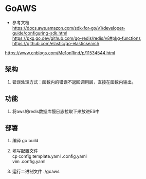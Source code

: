 # GoAWS
- 参考文档  
https://docs.aws.amazon.com/sdk-for-go/v1/developer-guide/configuring-sdk.html  
https://pkg.go.dev/github.com/go-redis/redis/v8#pkg-functions  
https://github.com/elastic/go-elasticsearch  

https://www.cnblogs.com/Me1onRind/p/11534544.html

## 架构
1. 错误处理方式：函数内的错误不返回调用层，直接在函数内输出。

## 功能
1. 将aws的redis数据库慢日志拉取下来放进ES中

## 部署
1. 编译
go build

2. 填写配置文件  
cp config.template.yaml .config.yaml  
vim .config.yaml  

3. 运行二进制文件
./goaws